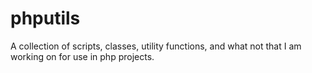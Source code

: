 # phputils
A collection of scripts, classes, utility functions, and what not that I am working on for use in php projects.
